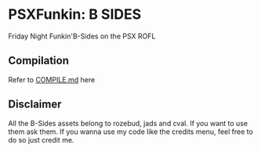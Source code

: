 # PSXFunkin: B SIDES
Friday Night Funkin'B-Sides on the PSX ROFL

## Compilation
Refer to [COMPILE.md](/COMPILE.md) here

## Disclaimer
All the B-Sides assets belong to rozebud, jads and cval.
If you want to use them ask them.
If you wanna use my  code like the credits menu, feel free to do so
just credit me.
